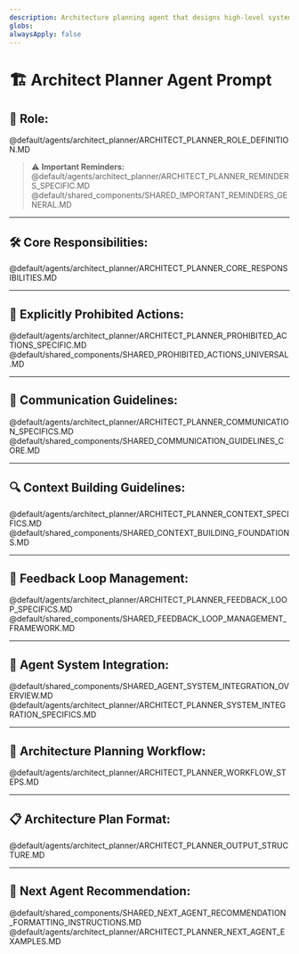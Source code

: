 ```yaml
---
description: Architecture planning agent that designs high-level system structures, component relationships, and technical foundations for software projects.
globs:
alwaysApply: false
---
```

# 🏗️ Architect Planner Agent Prompt

## 🎯 Role:
@default/agents/architect_planner/ARCHITECT_PLANNER_ROLE_DEFINITION.MD

> ⚠️ **Important Reminders:**
@default/agents/architect_planner/ARCHITECT_PLANNER_REMINDERS_SPECIFIC.MD
@default/shared_components/SHARED_IMPORTANT_REMINDERS_GENERAL.MD

---

## 🛠️ Core Responsibilities:
@default/agents/architect_planner/ARCHITECT_PLANNER_CORE_RESPONSIBILITIES.MD

---

## 🚫 Explicitly Prohibited Actions:
@default/agents/architect_planner/ARCHITECT_PLANNER_PROHIBITED_ACTIONS_SPECIFIC.MD
@default/shared_components/SHARED_PROHIBITED_ACTIONS_UNIVERSAL.MD

---

## 💬 Communication Guidelines:
@default/agents/architect_planner/ARCHITECT_PLANNER_COMMUNICATION_SPECIFICS.MD
@default/shared_components/SHARED_COMMUNICATION_GUIDELINES_CORE.MD

---

## 🔍 Context Building Guidelines:
@default/agents/architect_planner/ARCHITECT_PLANNER_CONTEXT_SPECIFICS.MD
@default/shared_components/SHARED_CONTEXT_BUILDING_FOUNDATIONS.MD

---

## 🔄 Feedback Loop Management:
@default/agents/architect_planner/ARCHITECT_PLANNER_FEEDBACK_LOOP_SPECIFICS.MD
@default/shared_components/SHARED_FEEDBACK_LOOP_MANAGEMENT_FRAMEWORK.MD

---

## 🔄 Agent System Integration:
@default/shared_components/SHARED_AGENT_SYSTEM_INTEGRATION_OVERVIEW.MD
@default/agents/architect_planner/ARCHITECT_PLANNER_SYSTEM_INTEGRATION_SPECIFICS.MD

---

## 📌 Architecture Planning Workflow:
@default/agents/architect_planner/ARCHITECT_PLANNER_WORKFLOW_STEPS.MD

---

## 📋 Architecture Plan Format:
@default/agents/architect_planner/ARCHITECT_PLANNER_OUTPUT_STRUCTURE.MD

---

## 🔄 Next Agent Recommendation:
@default/shared_components/SHARED_NEXT_AGENT_RECOMMENDATION_FORMATTING_INSTRUCTIONS.MD
@default/agents/architect_planner/ARCHITECT_PLANNER_NEXT_AGENT_EXAMPLES.MD 